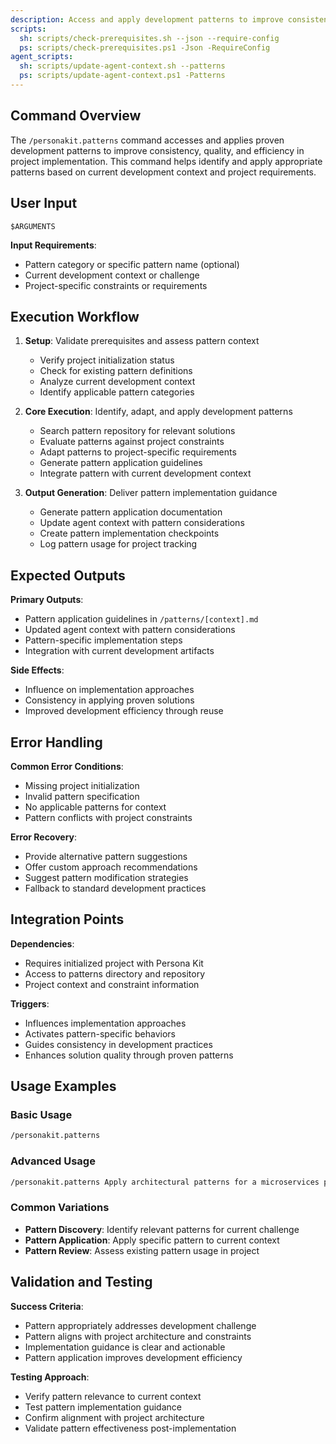 ```yaml
---
description: Access and apply development patterns to improve consistency, quality, and efficiency in project implementation.
scripts:
  sh: scripts/check-prerequisites.sh --json --require-config
  ps: scripts/check-prerequisites.ps1 -Json -RequireConfig
agent_scripts:
  sh: scripts/update-agent-context.sh --patterns
  ps: scripts/update-agent-context.ps1 -Patterns
---
```


## Command Overview

The `/personakit.patterns` command accesses and applies proven development patterns to improve consistency, quality, and efficiency in project implementation. This command helps identify and apply appropriate patterns based on current development context and project requirements.

## User Input

```text
$ARGUMENTS
```

**Input Requirements**:
- Pattern category or specific pattern name (optional)
- Current development context or challenge
- Project-specific constraints or requirements

## Execution Workflow

1. **Setup**: Validate prerequisites and assess pattern context
   - Verify project initialization status
   - Check for existing pattern definitions
   - Analyze current development context
   - Identify applicable pattern categories

2. **Core Execution**: Identify, adapt, and apply development patterns
   - Search pattern repository for relevant solutions
   - Evaluate patterns against project constraints
   - Adapt patterns to project-specific requirements
   - Generate pattern application guidelines
   - Integrate pattern with current development context

3. **Output Generation**: Deliver pattern implementation guidance
   - Generate pattern application documentation
   - Update agent context with pattern considerations
   - Create pattern implementation checkpoints
   - Log pattern usage for project tracking

## Expected Outputs

**Primary Outputs**:
- Pattern application guidelines in `/patterns/[context].md`
- Updated agent context with pattern considerations
- Pattern-specific implementation steps
- Integration with current development artifacts

**Side Effects**:
- Influence on implementation approaches
- Consistency in applying proven solutions
- Improved development efficiency through reuse

## Error Handling

**Common Error Conditions**:
- Missing project initialization
- Invalid pattern specification
- No applicable patterns for context
- Pattern conflicts with project constraints

**Error Recovery**:
- Provide alternative pattern suggestions
- Offer custom approach recommendations
- Suggest pattern modification strategies
- Fallback to standard development practices

## Integration Points

**Dependencies**:
- Requires initialized project with Persona Kit
- Access to patterns directory and repository
- Project context and constraint information

**Triggers**:
- Influences implementation approaches
- Activates pattern-specific behaviors
- Guides consistency in development practices
- Enhances solution quality through proven patterns

## Usage Examples

### Basic Usage
```bash
/personakit.patterns
```

### Advanced Usage
```bash
/personakit.patterns Apply architectural patterns for a microservices project with high scalability requirements
```

### Common Variations
- **Pattern Discovery**: Identify relevant patterns for current challenge
- **Pattern Application**: Apply specific pattern to current context
- **Pattern Review**: Assess existing pattern usage in project

## Validation and Testing

**Success Criteria**:
- Pattern appropriately addresses development challenge
- Pattern aligns with project architecture and constraints
- Implementation guidance is clear and actionable
- Pattern application improves development efficiency

**Testing Approach**:
- Verify pattern relevance to current context
- Test pattern implementation guidance
- Confirm alignment with project architecture
- Validate pattern effectiveness post-implementation
</content>